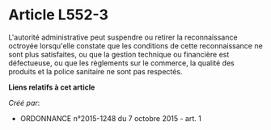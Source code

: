 # Article L552-3

L'autorité administrative peut suspendre ou retirer la reconnaissance octroyée lorsqu'elle constate que les conditions de
cette reconnaissance ne sont plus satisfaites, ou que la gestion technique ou financière est défectueuse, ou que les
règlements sur le commerce, la qualité des produits et la police sanitaire ne sont pas respectés.

**Liens relatifs à cet article**

_Créé par_:

  - ORDONNANCE n°2015-1248 du 7 octobre 2015 - art. 1
